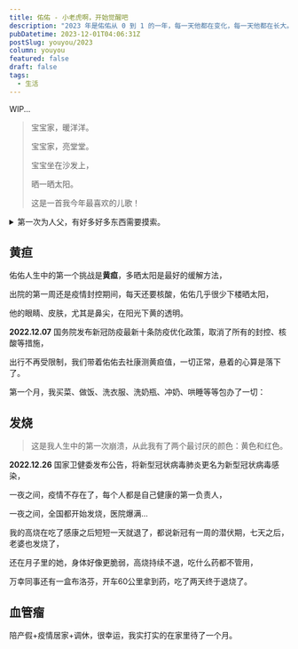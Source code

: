 ```yaml
---
title: 佑佑 - 小老虎啊，开始觉醒吧
description: "2023 年是佑佑从 0 到 1 的一年，每一天他都在变化，每一天他都在长大。"
pubDatetime: 2023-12-01T04:06:31Z
postSlug: youyou/2023
column: youyou
featured: false
draft: false
tags:
  - 生活
---
```


WIP...

> 宝宝家，暖洋洋。
>
> 宝宝家，亮堂堂。
>
> 宝宝坐在沙发上，
>
> 晒一晒太阳。
>
> 这是一首我今年最喜欢的儿歌！


<details>
<summary>第一次为人父，有好多好多东西需要摸索。</summary>

- 怎么给老婆做月子餐；
- 怎么处理婆媳关系；
- 怎么给佑佑冲奶；
- 怎么给佑佑喂奶；
- 怎么给佑佑拍嗝；
- 怎么给佑佑哄睡；
- 怎么给佑佑换纸尿裤；
- 怎么给佑佑洗澡；
- 怎么给佑佑的肚脐带消毒；
- 怎么给佑佑穿衣；
- 怎么给佑佑裹包被；
- ...
</details>

## 黄疸

佑佑人生中的第一个挑战是**黄疸**，多晒太阳是最好的缓解方法，

出院的第一周还是疫情封控期间，每天还要核酸，佑佑几乎很少下楼晒太阳，

他的眼睛、皮肤，尤其是鼻尖，在阳光下黄的透明。

**2022.12.07** 国务院发布新冠防疫最新十条防疫优化政策，取消了所有的封控、核酸等措施，

出行不再受限制，我们带着佑佑去社康测黄疸值，一切正常，悬着的心算是落下了。

第一个月，我买菜、做饭、洗衣服、洗奶瓶、冲奶、哄睡等等包办了一切：

<!-- TODO ![20221206.jpg](/images/youyou/20221206.jpg) -->

## 发烧

> 这是我人生中的第一次崩溃，从此我有了两个最讨厌的颜色：黄色和红色。

<!-- TODO 耳温枪图片 -->

**2022.12.26** 国家卫健委发布公告，将新型冠状病毒肺炎更名为新型冠状病毒感染，

一夜之间，疫情不存在了，每个人都是自己健康的第一负责人，

一夜之间，全国都开始发烧，医院爆满...

我的高烧在吃了感康之后短短一天就退了，都说新冠有一周的潜伏期，七天之后，老婆也发烧了，

还在月子里的她，身体好像更脆弱，高烧持续不退，吃什么药都不管用，

万幸同事还有一盒布洛芬，开车60公里拿到药，吃了两天终于退烧了。

## 血管瘤

陪产假+疫情居家+调休，很幸运，我实打实的在家里待了一个月。

